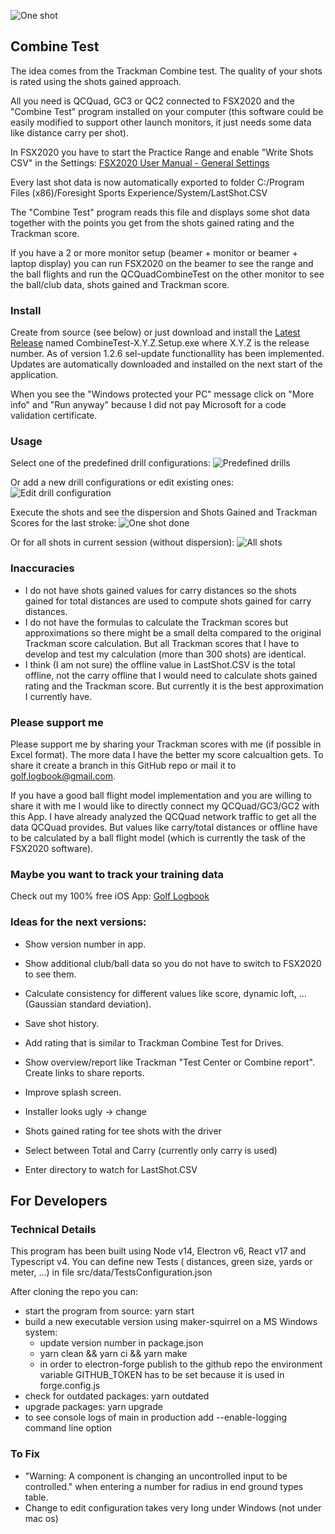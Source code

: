 ![One shot](screenshots/220106_CombineTest_OneShot.png)

## Combine Test

The idea comes from the Trackman Combine test. The quality of your shots is rated using the shots gained approach.

All you need is QCQuad, GC3 or QC2 connected to FSX2020 and the "Combine Test" program installed on your computer (this
software could be easily modified to support other launch monitors, it just needs some data like distance carry per
shot).

In FSX2020 you have to start the Practice Range and enable "Write Shots CSV" in the Settings:
[FSX2020 User Manual - General Settings](https://www.foresightsports.com/fsx-2020-user-manual#:~:text=Write%20Shots%20CSV%3A%20When%20enabled,game%20to%20assist%20with%20aim)

Every last shot data is now automatically exported to folder C:/Program Files (x86)/Foresight Sports
Experience/System/LastShot.CSV

The "Combine Test" program reads this file and displays some shot data together with the points you get from the shots
gained rating and the Trackman score.

If you have a 2 or more monitor setup (beamer + monitor or beamer + laptop display) you can run FSX2020 on the beamer to
see the range and the ball flights and run the QCQuadCombineTest on the other monitor to see the ball/club data, shots
gained and Trackman score.

### Install

Create from source (see below) or just download and install
the [Latest Release](https://github.com/christianrehn/CombineTest/releases) named CombineTest-X.Y.Z.Setup.exe where
X.Y.Z is the release number. As of version 1.2.6 sel-update functionallity has been implemented. Updates are
automatically downloaded and installed on the next start of the application.

When you see the "Windows protected your PC" message click on "More info" and "Run anyway" because I did not pay
Microsoft for a code validation certificate.

### Usage

Select one of the predefined drill configurations:
![Predefined drills](screenshots/220106_CombineTest_SelectDrill.png)

Or add a new drill configurations or edit existing ones:
![Edit drill configuration](screenshots/220106_CombineTest_EditDrillConfiguration.png)

Execute the shots and see the dispersion and Shots Gained and Trackman Scores for the last stroke:
![One shot done](screenshots/220106_CombineTest_OneShotDone.png)

Or for all shots in current session (without dispersion):
![All shots](screenshots/220106_CombineTest_AllShots.png)

### Inaccuracies

* I do not have shots gained values for carry distances so the shots gained for total distances are used to compute
  shots gained for carry distances.
* I do not have the formulas to calculate the Trackman scores but approximations so there might be a small delta
  compared to the original Trackman score calculation. But all Trackman scores that I have to develop and test my
  calculation (more than 300 shots)  are identical.
* I think (I am not sure) the offline value in LastShot.CSV is the total offline, not the carry offline that I would
  need to calculate shots gained rating and the Trackman score. But currently it is the best approximation I currently
  have.

### Please support me

Please support me by sharing your Trackman scores with me (if possible in Excel format). The more data I have the better
my score calcualtion gets. To share it create a branch in this GitHub repo or mail it to golf.logbook@gmail.com.

If you have a good ball flight model implementation and you are willing to share it with me I would like to directly
connect my QCQuad/GC3/GC2 with this App. I have already analyzed the QCQuad network traffic to get all the data QCQuad
provides. But values like carry/total distances or offline have to be calculated by a ball flight model (which is
currently the task of the FSX2020 software).

### Maybe you want to track your training data

Check out my 100% free iOS App: [Golf Logbook](https://christianrehn.github.io/golf-logbook/)

### Ideas for the next versions:

* Show version number in app.
* Show additional club/ball data so you do not have to switch to FSX2020 to see them.
* Calculate consistency for different values like score, dynamic loft, ... (Gaussian standard deviation).
* Save shot history.
* Add rating that is similar to Trackman Combine Test for Drives.
* Show overview/report like Trackman "Test Center or Combine report". Create links to share reports.
* Improve splash screen.

* Installer looks ugly -> change
* Shots gained rating for tee shots with the driver
* Select between Total and Carry (currently only carry is used)
* Enter directory to watch for LastShot.CSV

## For Developers

### Technical Details

This program has been built using Node v14, Electron v6, React v17 and Typescript v4. You can define new Tests (
distances, green size, yards or meter, ...) in file src/data/TestsConfiguration.json

After cloning the repo you can:

* start the program from source: yarn start
* build a new executable version using maker-squirrel on a MS Windows system:
    * update version number in package.json
    * yarn clean && yarn ci && yarn make
    * in order to electron-forge publish to the github repo the environment variable GITHUB_TOKEN has to be set because
      it is used in forge.config.js
* check for outdated packages: yarn outdated
* upgrade packages: yarn upgrade
* to see console logs of main in production add --enable-logging command line option

### To Fix

* "Warning: A component is changing an uncontrolled input to be controlled." when entering a number for radius in end
  ground types table.
* Change to edit configuration takes very long under Windows (not under mac os)
